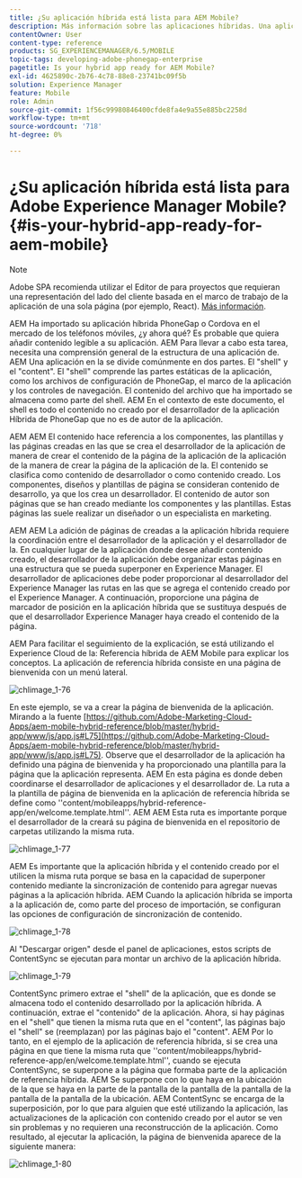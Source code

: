 ```yaml
---
title: ¿Su aplicación híbrida está lista para AEM Mobile?
description: Más información sobre las aplicaciones híbridas. Una aplicación en Experience Manager suele dividirse en dos partes. El "shell" y el "contenido" de esta página proporcionan más información sobre estos temas.
contentOwner: User
content-type: reference
products: SG_EXPERIENCEMANAGER/6.5/MOBILE
topic-tags: developing-adobe-phonegap-enterprise
pagetitle: Is your hybrid app ready for AEM Mobile?
exl-id: 4625890c-2b76-4c78-88e8-23741bc09f5b
solution: Experience Manager
feature: Mobile
role: Admin
source-git-commit: 1f56c99980846400cfde8fa4e9a55e885bc2258d
workflow-type: tm+mt
source-wordcount: '718'
ht-degree: 0%

---
```


# ¿Su aplicación híbrida está lista para Adobe Experience Manager Mobile?{#is-your-hybrid-app-ready-for-aem-mobile}

>[!NOTE]
>
>Adobe SPA recomienda utilizar el Editor de para proyectos que requieran una representación del lado del cliente basada en el marco de trabajo de la aplicación de una sola página (por ejemplo, React). [Más información](/help/sites-developing/spa-overview.md).

AEM Ha importado su aplicación híbrida PhoneGap o Cordova en el mercado de los teléfonos móviles, ¿y ahora qué? Es probable que quiera añadir contenido legible a su aplicación. AEM Para llevar a cabo esta tarea, necesita una comprensión general de la estructura de una aplicación de. AEM Una aplicación en la se divide comúnmente en dos partes. El &quot;shell&quot; y el &quot;content&quot;. El &quot;shell&quot; comprende las partes estáticas de la aplicación, como los archivos de configuración de PhoneGap, el marco de la aplicación y los controles de navegación. El contenido del archivo que ha importado se almacena como parte del shell. AEM En el contexto de este documento, el shell es todo el contenido no creado por el desarrollador de la aplicación Híbrida de PhoneGap que no es de autor de la aplicación.

AEM AEM El contenido hace referencia a los componentes, las plantillas y las páginas creadas en las que se crea el desarrollador de la aplicación de manera de crear el contenido de la página de la aplicación de la aplicación de la manera de crear la página de la aplicación de la. El contenido se clasifica como contenido de desarrollador o como contenido creado. Los componentes, diseños y plantillas de página se consideran contenido de desarrollo, ya que los crea un desarrollador. El contenido de autor son páginas que se han creado mediante los componentes y las plantillas. Estas páginas las suele realizar un diseñador o un especialista en marketing.

AEM AEM La adición de páginas de creadas a la aplicación híbrida requiere la coordinación entre el desarrollador de la aplicación y el desarrollador de la. En cualquier lugar de la aplicación donde desee añadir contenido creado, el desarrollador de la aplicación debe organizar estas páginas en una estructura que se pueda superponer en Experience Manager. El desarrollador de aplicaciones debe poder proporcionar al desarrollador del Experience Manager las rutas en las que se agrega el contenido creado por el Experience Manager. A continuación, proporcione una página de marcador de posición en la aplicación híbrida que se sustituya después de que el desarrollador Experience Manager haya creado el contenido de la página.

AEM Para facilitar el seguimiento de la explicación, se está utilizando el Experience Cloud de la: Referencia híbrida de AEM Mobile para explicar los conceptos. La aplicación de referencia híbrida consiste en una página de bienvenida con un menú lateral.

![chlimage_1-76](assets/chlimage_1-76.png)

En este ejemplo, se va a crear la página de bienvenida de la aplicación. Mirando a la fuente [https://github.com/Adobe-Marketing-Cloud-Apps/aem-mobile-hybrid-reference/blob/master/hybrid-app/www/js/app.js#L75](https://github.com/Adobe-Marketing-Cloud-Apps/aem-mobile-hybrid-reference/blob/master/hybrid-app/www/js/app.js#L75). Observe que el desarrollador de la aplicación ha definido una página de bienvenida y ha proporcionado una plantilla para la página que la aplicación representa. AEM En esta página es donde deben coordinarse el desarrollador de aplicaciones y el desarrollador de. La ruta a la plantilla de página de bienvenida en la aplicación de referencia híbrida se define como &#39;&#39;content/mobileapps/hybrid-reference-app/en/welcome.template.html&#39;&#39;. AEM AEM Esta ruta es importante porque el desarrollador de la creará su página de bienvenida en el repositorio de carpetas utilizando la misma ruta.

![chlimage_1-77](assets/chlimage_1-77.png)

AEM Es importante que la aplicación híbrida y el contenido creado por el utilicen la misma ruta porque se basa en la capacidad de superponer contenido mediante la sincronización de contenido para agregar nuevas páginas a la aplicación híbrida. AEM Cuando la aplicación híbrida se importa a la aplicación de, como parte del proceso de importación, se configuran las opciones de configuración de sincronización de contenido.

![chlimage_1-78](assets/chlimage_1-78.png)

Al &quot;Descargar origen&quot; desde el panel de aplicaciones, estos scripts de ContentSync se ejecutan para montar un archivo de la aplicación híbrida.

![chlimage_1-79](assets/chlimage_1-79.png)

ContentSync primero extrae el &quot;shell&quot; de la aplicación, que es donde se almacena todo el contenido desarrollado por la aplicación híbrida. A continuación, extrae el &quot;contenido&quot; de la aplicación. Ahora, si hay páginas en el &quot;shell&quot; que tienen la misma ruta que en el &quot;content&quot;, las páginas bajo el &quot;shell&quot; se (reemplazan) por las páginas bajo el &quot;content&quot;. AEM Por lo tanto, en el ejemplo de la aplicación de referencia híbrida, si se crea una página en que tiene la misma ruta que &#39;&#39;content/mobileapps/hybrid-reference-app/en/welcome.template.html&#39;&#39;, cuando se ejecuta ContentSync, se superpone a la página que formaba parte de la aplicación de referencia híbrida. AEM Se superpone con lo que haya en la ubicación de la que se haya en la parte de la pantalla de la pantalla de la pantalla de la pantalla de la pantalla de la ubicación. AEM ContentSync se encarga de la superposición, por lo que para alguien que esté utilizando la aplicación, las actualizaciones de la aplicación con contenido creado por el autor se ven sin problemas y no requieren una reconstrucción de la aplicación. Como resultado, al ejecutar la aplicación, la página de bienvenida aparece de la siguiente manera:

![chlimage_1-80](assets/chlimage_1-80.png)
